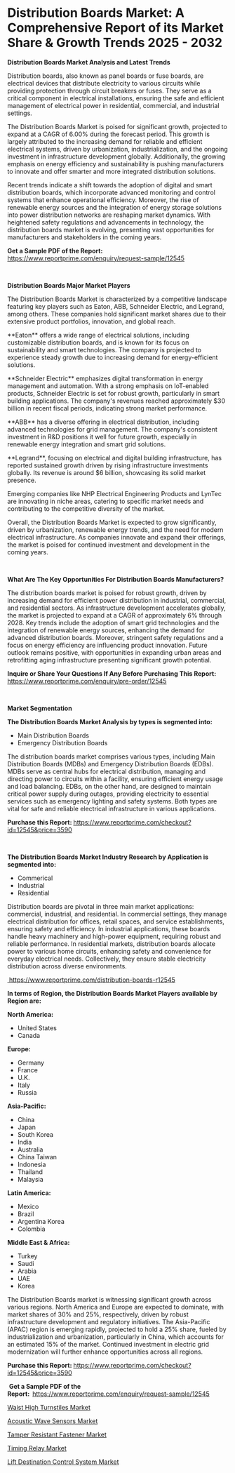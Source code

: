 <p><h1>Distribution Boards Market: A Comprehensive Report of its Market Share & Growth Trends 2025 - 2032</h1></p><p><strong>Distribution Boards Market Analysis and Latest Trends</strong></p>
<p><p>Distribution boards, also known as panel boards or fuse boards, are electrical devices that distribute electricity to various circuits while providing protection through circuit breakers or fuses. They serve as a critical component in electrical installations, ensuring the safe and efficient management of electrical power in residential, commercial, and industrial settings.</p><p>The Distribution Boards Market is poised for significant growth, projected to expand at a CAGR of 6.00% during the forecast period. This growth is largely attributed to the increasing demand for reliable and efficient electrical systems, driven by urbanization, industrialization, and the ongoing investment in infrastructure development globally. Additionally, the growing emphasis on energy efficiency and sustainability is pushing manufacturers to innovate and offer smarter and more integrated distribution solutions.</p><p>Recent trends indicate a shift towards the adoption of digital and smart distribution boards, which incorporate advanced monitoring and control systems that enhance operational efficiency. Moreover, the rise of renewable energy sources and the integration of energy storage solutions into power distribution networks are reshaping market dynamics. With heightened safety regulations and advancements in technology, the distribution boards market is evolving, presenting vast opportunities for manufacturers and stakeholders in the coming years.</p></p>
<p><strong>Get a Sample PDF of the Report:&nbsp;</strong> <a href="https://www.reportprime.com/enquiry/request-sample/12545?utm_campaign=2516&utm_medium=2&utm_source=Github&utm_content=ia&utm_term=18032025&utm_id=distribution-boards">https://www.reportprime.com/enquiry/request-sample/12545</a></p>
<p>&nbsp;</p>
<p><strong>Distribution Boards Major Market Players</strong></p>
<p><p>The Distribution Boards Market is characterized by a competitive landscape featuring key players such as Eaton, ABB, Schneider Electric, and Legrand, among others. These companies hold significant market shares due to their extensive product portfolios, innovation, and global reach.</p><p>**Eaton** offers a wide range of electrical solutions, including customizable distribution boards, and is known for its focus on sustainability and smart technologies. The company is projected to experience steady growth due to increasing demand for energy-efficient solutions.</p><p>**Schneider Electric** emphasizes digital transformation in energy management and automation. With a strong emphasis on IoT-enabled products, Schneider Electric is set for robust growth, particularly in smart building applications. The company's revenues reached approximately $30 billion in recent fiscal periods, indicating strong market performance.</p><p>**ABB** has a diverse offering in electrical distribution, including advanced technologies for grid management. The company's consistent investment in R&D positions it well for future growth, especially in renewable energy integration and smart grid solutions.</p><p>**Legrand**, focusing on electrical and digital building infrastructure, has reported sustained growth driven by rising infrastructure investments globally. Its revenue is around $6 billion, showcasing its solid market presence.</p><p>Emerging companies like NHP Electrical Engineering Products and LynTec are innovating in niche areas, catering to specific market needs and contributing to the competitive diversity of the market.</p><p>Overall, the Distribution Boards Market is expected to grow significantly, driven by urbanization, renewable energy trends, and the need for modern electrical infrastructure. As companies innovate and expand their offerings, the market is poised for continued investment and development in the coming years.</p></p>
<p>&nbsp;</p>
<p><strong>What Are The Key Opportunities For Distribution Boards Manufacturers?</strong></p>
<p><p>The distribution boards market is poised for robust growth, driven by increasing demand for efficient power distribution in industrial, commercial, and residential sectors. As infrastructure development accelerates globally, the market is projected to expand at a CAGR of approximately 6% through 2028. Key trends include the adoption of smart grid technologies and the integration of renewable energy sources, enhancing the demand for advanced distribution boards. Moreover, stringent safety regulations and a focus on energy efficiency are influencing product innovation. Future outlook remains positive, with opportunities in expanding urban areas and retrofitting aging infrastructure presenting significant growth potential.</p></p>
<p><strong>Inquire or Share Your Questions If Any Before Purchasing This Report:</strong> <a href="https://www.reportprime.com/enquiry/pre-order/12545?utm_campaign=2516&utm_medium=2&utm_source=Github&utm_content=ia&utm_term=18032025&utm_id=distribution-boards">https://www.reportprime.com/enquiry/pre-order/12545</a></p>
<p>&nbsp;</p>
<p><strong>Market Segmentation</strong></p>
<p><strong>The Distribution Boards Market Analysis by types is segmented into:</strong></p>
<p><ul><li>Main Distribution Boards</li><li>Emergency Distribution Boards</li></ul></p>
<p><p>The distribution boards market comprises various types, including Main Distribution Boards (MDBs) and Emergency Distribution Boards (EDBs). MDBs serve as central hubs for electrical distribution, managing and directing power to circuits within a facility, ensuring efficient energy usage and load balancing. EDBs, on the other hand, are designed to maintain critical power supply during outages, providing electricity to essential services such as emergency lighting and safety systems. Both types are vital for safe and reliable electrical infrastructure in various applications.</p></p>
<p><strong>Purchase this Report:&nbsp;</strong><a href="https://www.reportprime.com/checkout?id=12545&price=3590&utm_campaign=2516&utm_medium=2&utm_source=Github&utm_content=ia&utm_term=18032025&utm_id=distribution-boards">https://www.reportprime.com/checkout?id=12545&price=3590</a></p>
<p>&nbsp;</p>
<p><strong>The Distribution Boards Market Industry Research by Application is segmented into:</strong></p>
<p><ul><li>Commerical</li><li>Industrial</li><li>Residential</li></ul></p>
<p><p>Distribution boards are pivotal in three main market applications: commercial, industrial, and residential. In commercial settings, they manage electrical distribution for offices, retail spaces, and service establishments, ensuring safety and efficiency. In industrial applications, these boards handle heavy machinery and high-power equipment, requiring robust and reliable performance. In residential markets, distribution boards allocate power to various home circuits, enhancing safety and convenience for everyday electrical needs. Collectively, they ensure stable electricity distribution across diverse environments.</p></p>
<p><a href="https://www.reportprime.com/distribution-boards-r12545?utm_campaign=2516&utm_medium=2&utm_source=Github&utm_content=ia&utm_term=18032025&utm_id=distribution-boards">&nbsp;https://www.reportprime.com/distribution-boards-r12545</a></p>
<p><strong>In terms of Region, the Distribution Boards Market Players available by Region are:</strong></p>
<p>
    <p> <strong> North America: </strong>
        <ul>
            <li>United States</li>
            <li>Canada</li>
        </ul>
        </p> 
    <p> <strong> Europe: </strong>
        <ul>
            <li>Germany</li>
            <li>France</li>
            <li>U.K.</li>
            <li>Italy</li>
            <li>Russia</li>
        </ul>
        </p> 
    <p> <strong> Asia-Pacific: </strong>
        <ul>
            <li>China</li>
            <li>Japan</li>
            <li>South Korea</li>
            <li>India</li>
            <li>Australia</li>
            <li>China Taiwan</li>
            <li>Indonesia</li>
            <li>Thailand</li>
            <li>Malaysia</li>
        </ul>
        </p> 
    <p> <strong> Latin America: </strong>
        <ul>
            <li>Mexico</li>
            <li>Brazil</li>
            <li>Argentina Korea</li>
            <li>Colombia</li>
        </ul>
        </p> 
    <p> <strong> Middle East & Africa: </strong>
        <ul>
            <li>Turkey</li>
            <li>Saudi</li>
            <li>Arabia</li>
            <li>UAE</li>
            <li>Korea</li>
        </ul>
    </p>
    </p>
<p><p>The Distribution Boards market is witnessing significant growth across various regions. North America and Europe are expected to dominate, with market shares of 30% and 25%, respectively, driven by robust infrastructure development and regulatory initiatives. The Asia-Pacific (APAC) region is emerging rapidly, projected to hold a 25% share, fueled by industrialization and urbanization, particularly in China, which accounts for an estimated 15% of the market. Continued investment in electric grid modernization will further enhance opportunities across all regions.</p></p>
<p><strong>Purchase this Report: </strong><a href="https://www.reportprime.com/checkout?id=12545&price=3590&utm_campaign=2516&utm_medium=2&utm_source=Github&utm_content=ia&utm_term=18032025&utm_id=distribution-boards">https://www.reportprime.com/checkout?id=12545&price=3590</a></p>
<p>&nbsp;<strong>Get a Sample PDF of the Report:&nbsp;&nbsp;</strong><a href="https://www.reportprime.com/enquiry/request-sample/12545?utm_campaign=2516&utm_medium=2&utm_source=Github&utm_content=ia&utm_term=18032025&utm_id=distribution-boards">https://www.reportprime.com/enquiry/request-sample/12545</a></p>
<p><strong></strong></p>
<p><p><a href="https://www.linkedin.com/pulse/waist-high-turnstiles-market-outlook-strategic-insights-forecasted-q6j1f?utm_campaign=2516&utm_medium=2&utm_source=Github&utm_content=ia&utm_term=18032025&utm_id=distribution-boards">Waist High Turnstiles Market</a></p><p><a href="https://github.com/szaszgrychkq/Market-Research-Report-List-1/blob/main/acoustic-wave-sensors-market.md?utm_campaign=2516&utm_medium=2&utm_source=Github&utm_content=ia&utm_term=18032025&utm_id=distribution-boards">Acoustic Wave Sensors Market</a></p><p><a href="https://www.linkedin.com/pulse/how-tamper-resistant-fastener-market-projected-soar-we2lf?utm_campaign=2516&utm_medium=2&utm_source=Github&utm_content=ia&utm_term=18032025&utm_id=distribution-boards">Tamper Resistant Fastener Market</a></p><p><a href="https://github.com/laconiioba3/Market-Research-Report-List-1/blob/main/timing-relay-market.md?utm_campaign=2516&utm_medium=2&utm_source=Github&utm_content=ia&utm_term=18032025&utm_id=distribution-boards">Timing Relay Market</a></p><p><a href="https://www.linkedin.com/pulse/identifying-growth-drivers-comprehensive-analysis-lift-ckmsf?utm_campaign=2516&utm_medium=2&utm_source=Github&utm_content=ia&utm_term=18032025&utm_id=distribution-boards">Lift Destination Control System Market</a></p></p>